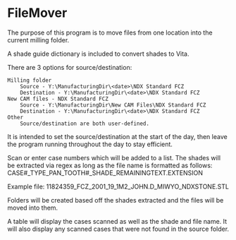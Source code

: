 # FileMover

The purpose of this program is to move files from one location into the current milling folder.

A shade guide dictionary is included to convert shades to Vita.

There are 3 options for source/destination:

    Milling folder
        Source - Y:\ManufacturingDir\<date>\NDX Standard FCZ
        Destination - Y:\ManufacturingDir\<date>\NDX Standard FCZ
    New CAM files - NDX Standard FCZ
        Source - Y:\ManufacturingDir\New CAM Files\NDX Standard FCZ
        Destination - Y:\ManufacturingDir\<date>\NDX Standard FCZ
    Other
        Source/destination are both user-defined.

It is intended to set the source/destination at the start of the day, then leave the program running throughout the day to stay efficient.

Scan or enter case numbers which will be added to a list. The shades will be extracted via regex as long as the file name is formatted as follows:
    CASE#_TYPE_PAN_TOOTH#_SHADE_REMAININGTEXT.EXTENSION

Example file:
    11824359_FCZ_2001_19_1M2_JOHN.D_MIWYO_NDXSTONE.STL

Folders will be created based off the shades extracted and the files will be moved into them.

A table will display the cases scanned as well as the shade and file name. It will also display any scanned cases that were not found in the source folder.